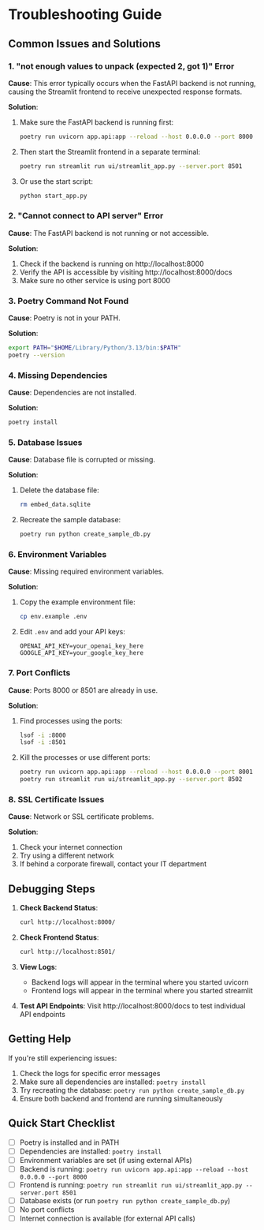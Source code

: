 # Troubleshooting Guide

## Common Issues and Solutions

### 1. "not enough values to unpack (expected 2, got 1)" Error

**Cause**: This error typically occurs when the FastAPI backend is not running, causing the Streamlit frontend to receive unexpected response formats.

**Solution**:
1. Make sure the FastAPI backend is running first:
   ```bash
   poetry run uvicorn app.api:app --reload --host 0.0.0.0 --port 8000
   ```

2. Then start the Streamlit frontend in a separate terminal:
   ```bash
   poetry run streamlit run ui/streamlit_app.py --server.port 8501
   ```

3. Or use the start script:
   ```bash
   python start_app.py
   ```

### 2. "Cannot connect to API server" Error

**Cause**: The FastAPI backend is not running or not accessible.

**Solution**:
1. Check if the backend is running on http://localhost:8000
2. Verify the API is accessible by visiting http://localhost:8000/docs
3. Make sure no other service is using port 8000

### 3. Poetry Command Not Found

**Cause**: Poetry is not in your PATH.

**Solution**:
```bash
export PATH="$HOME/Library/Python/3.13/bin:$PATH"
poetry --version
```

### 4. Missing Dependencies

**Cause**: Dependencies are not installed.

**Solution**:
```bash
poetry install
```

### 5. Database Issues

**Cause**: Database file is corrupted or missing.

**Solution**:
1. Delete the database file:
   ```bash
   rm embed_data.sqlite
   ```

2. Recreate the sample database:
   ```bash
   poetry run python create_sample_db.py
   ```

### 6. Environment Variables

**Cause**: Missing required environment variables.

**Solution**:
1. Copy the example environment file:
   ```bash
   cp env.example .env
   ```

2. Edit `.env` and add your API keys:
   ```
   OPENAI_API_KEY=your_openai_key_here
   GOOGLE_API_KEY=your_google_key_here
   ```

### 7. Port Conflicts

**Cause**: Ports 8000 or 8501 are already in use.

**Solution**:
1. Find processes using the ports:
   ```bash
   lsof -i :8000
   lsof -i :8501
   ```

2. Kill the processes or use different ports:
   ```bash
   poetry run uvicorn app.api:app --reload --host 0.0.0.0 --port 8001
   poetry run streamlit run ui/streamlit_app.py --server.port 8502
   ```

### 8. SSL Certificate Issues

**Cause**: Network or SSL certificate problems.

**Solution**:
1. Check your internet connection
2. Try using a different network
3. If behind a corporate firewall, contact your IT department

## Debugging Steps

1. **Check Backend Status**:
   ```bash
   curl http://localhost:8000/
   ```

2. **Check Frontend Status**:
   ```bash
   curl http://localhost:8501/
   ```

3. **View Logs**:
   - Backend logs will appear in the terminal where you started uvicorn
   - Frontend logs will appear in the terminal where you started streamlit

4. **Test API Endpoints**:
   Visit http://localhost:8000/docs to test individual API endpoints

## Getting Help

If you're still experiencing issues:

1. Check the logs for specific error messages
2. Make sure all dependencies are installed: `poetry install`
3. Try recreating the database: `poetry run python create_sample_db.py`
4. Ensure both backend and frontend are running simultaneously

## Quick Start Checklist

- [ ] Poetry is installed and in PATH
- [ ] Dependencies are installed: `poetry install`
- [ ] Environment variables are set (if using external APIs)
- [ ] Backend is running: `poetry run uvicorn app.api:app --reload --host 0.0.0.0 --port 8000`
- [ ] Frontend is running: `poetry run streamlit run ui/streamlit_app.py --server.port 8501`
- [ ] Database exists (or run `poetry run python create_sample_db.py`)
- [ ] No port conflicts
- [ ] Internet connection is available (for external API calls) 